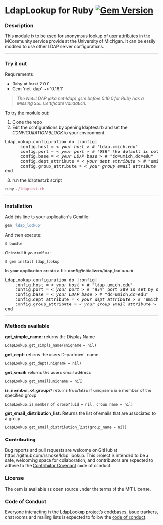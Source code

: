 # LdapLookup for Ruby [![Gem Version](https://badge.fury.io/rb/ldap_lookup.svg)](https://badge.fury.io/rb/ldap_lookup)

### Description
This module is to be used for anonymous lookup of user attributes in the MCommunity service provide at the University of Michigan. It can be easily modifed to use other LDAP server configurations.

---

### Try it out

Requirements:
* Ruby at least 2.0.0
* Gem 'net-ldap' ~> '0.16.1'
> *The Net::LDAP (aka net-ldap) gem before 0.16.0 for Ruby has a Missing SSL Certificate Validation.*

To try the module out:
1. Clone the repo
2. Edit the configurations by opening ldaptest.rb and set the *CONFIGURATION BLOCK* to your environment.
<pre>
LdapLookup.configuration do |config|
      config.host = <em>< your host ></em> # "ldap.umich.edu"
      config.port = <em>< your port ></em> # "986" the default is set to "389" so this optional
      config.base = <em>< your LDAP base ></em> # "dc=umich,dc=edu"
      config.dept_attribute = <em>< your dept attribute ></em> # "umichPostalAddressData"
      config.group_attribute = <em>< your group email attribute ></em> # "umichGroupEmail"
end
</pre>

3. run the ldaptest.rb script
```ruby
ruby ./ldaptest.rb
```

---

### Installation

Add this line to your application's Gemfile:

```ruby
gem 'ldap_lookup'
```

And then execute:

    $ bundle

Or install it yourself as:

    $ gem install ldap_lookup

In your application create a file config/initializers/ldap_lookup.rb
<pre>
LdapLookup.configuration do |config|
    config.host = <em>< your host ></em> # "ldap.umich.edu"
    config.port = <em>< your port ></em> # "954" port 389 is set by default
    config.base = <em>< your LDAP base ></em> # "dc=umich,dc=edu"
    config.dept_attribute = <em>< your dept attribute ></em> # "umichPostalAddressData"
    config.group_attribute = <em>< your group email attribute ></em> # "umichGroupEmail"
end
</pre>

---

### Methods available

__get_simple_name:__ returns the Display Name
```
LdapLookup.get_simple_name(uniqname = nil)
```
__get_dept:__ returns the users Department_name
```
LdapLookup.get_dept(uniqname = nil)
```
__get_email:__ returns the users email address
```
LdapLookup.get_email(uniqname = nil)
```
__is_member_of_group?:__ returns true/false if uniqname is a member of the specified group
```
LdapLookup.is_member_of_group?(uid = nil, group_name = nil)
```
__get_email_distribution_list:__ Returns the list of emails that are associated to a group.
```
LdapLookup.get_email_distribution_list(group_name = nil)
```

### Contributing

Bug reports and pull requests are welcome on GitHub at https://github.com/rsmoke/ldap_lookup. This project is intended to be a safe, welcoming space for collaboration, and contributors are expected to adhere to the [Contributor Covenant](http://contributor-covenant.org) code of conduct.

### License

The gem is available as open source under the terms of the [MIT License](https://opensource.org/licenses/MIT).

### Code of Conduct

Everyone interacting in the LdapLookup project’s codebases, issue trackers, chat rooms and mailing lists is expected to follow the [code of conduct](https://github.com/[USERNAME]/ldap_lookup/blob/master/CODE_OF_CONDUCT.md).
